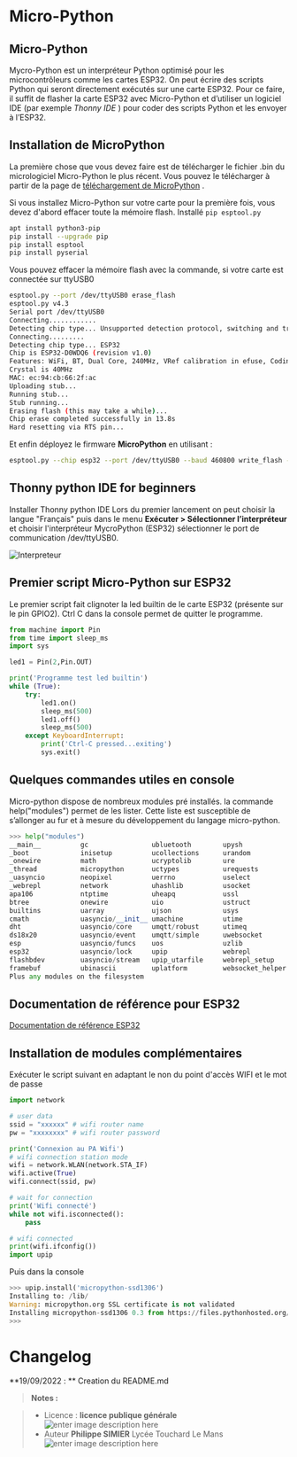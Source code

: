 ﻿# Micro-Python

## Micro-Python 

Mycro-Python est un interpréteur Python optimisé pour les microcontrôleurs comme les cartes ESP32. On peut écrire des scripts Python qui seront directement exécutés sur une carte ESP32. Pour ce faire, il suffit de flasher la carte ESP32 avec Micro-Python  et d’utiliser un logiciel IDE (par exemple _Thonny IDE_ ) pour coder des scripts Python et les envoyer à l’ESP32.

## Installation de MicroPython

La première chose que vous devez faire est de télécharger le fichier .bin du micrologiciel Micro-Python le plus récent.  Vous pouvez le télécharger à partir de la page de [téléchargement de MicroPython](https://micropython.org/download/esp32/) .

Si vous installez Micro-Python sur votre carte pour la première fois, vous devez d'abord effacer toute la mémoire  flash.
Installé `pip esptool.py`
```bash
apt install python3-pip
pip install --upgrade pip
pip install esptool
pip install pyserial
```
Vous pouvez effacer la mémoire flash avec la commande, si votre carte est connectée sur ttyUSB0
```bash
esptool.py --port /dev/ttyUSB0 erase_flash
esptool.py v4.3
Serial port /dev/ttyUSB0
Connecting............
Detecting chip type... Unsupported detection protocol, switching and trying again...
Connecting.........
Detecting chip type... ESP32
Chip is ESP32-D0WDQ6 (revision v1.0)
Features: WiFi, BT, Dual Core, 240MHz, VRef calibration in efuse, Coding Scheme None
Crystal is 40MHz
MAC: ec:94:cb:66:2f:ac
Uploading stub...
Running stub...
Stub running...
Erasing flash (this may take a while)...
Chip erase completed successfully in 13.8s
Hard resetting via RTS pin...


```
Et enfin déployez le firmware **MicroPython** en utilisant :

```bash
esptool.py --chip esp32 --port /dev/ttyUSB0 --baud 460800 write_flash -z 0x1000 esp32-20220618-v1.19.1.bin
```
## Thonny python IDE for beginners

Installer Thonny python IDE
Lors du premier lancement on peut choisir la langue "Français"
puis dans le menu **Exécuter > Sélectionner l’interpréteur** et  choisir l'interpréteur MycroPython (ESP32) 
sélectionner le port de communication /dev/ttyUSB0.

![Interpreteur](/21_carte_clavier_snir/05_Micro_Python/Options_interpreteur.png) 

## Premier script Micro-Python sur ESP32

Le premier script fait clignoter la led builtin de le carte ESP32 (présente sur le pin GPIO2).
Ctrl C dans la console permet de quitter le programme.
```python
from machine import Pin
from time import sleep_ms
import sys

led1 = Pin(2,Pin.OUT)

print('Programme test led builtin')
while (True):
    try:
        led1.on()   
        sleep_ms(500)
        led1.off()    
        sleep_ms(500)
    except KeyboardInterrupt:
        print('Ctrl-C pressed...exiting')
        sys.exit()
```

## Quelques commandes utiles en console

Micro-python dispose de nombreux modules pré installés. la commande help("modules") permet de les lister.  Cette liste est  susceptible de s’allonger au fur et à mesure du développement du langage micro-python.
```python
>>> help("modules") 
__main__          gc                ubluetooth        upysh
_boot             inisetup          ucollections      urandom
_onewire          math              ucryptolib        ure
_thread           micropython       uctypes           urequests
_uasyncio         neopixel          uerrno            uselect
_webrepl          network           uhashlib          usocket
apa106            ntptime           uheapq            ussl
btree             onewire           uio               ustruct
builtins          uarray            ujson             usys
cmath             uasyncio/__init__ umachine          utime
dht               uasyncio/core     umqtt/robust      utimeq
ds18x20           uasyncio/event    umqtt/simple      uwebsocket
esp               uasyncio/funcs    uos               uzlib
esp32             uasyncio/lock     upip              webrepl
flashbdev         uasyncio/stream   upip_utarfile     webrepl_setup
framebuf          ubinascii         uplatform         websocket_helper
Plus any modules on the filesystem
```
## Documentation de référence pour ESP32

[Documentation de référence ESP32](https://docs.micropython.org/en/latest/esp32/quickref.html)

## Installation de modules complémentaires

Exécuter le script suivant en adaptant le non du point d'accès WIFI et le mot de passe
```python
import network

# user data
ssid = "xxxxxx" # wifi router name
pw = "xxxxxxxx" # wifi router password

print('Connexion au PA Wifi')
# wifi connection station mode
wifi = network.WLAN(network.STA_IF)
wifi.active(True)
wifi.connect(ssid, pw)

# wait for connection
print('Wifi connecté')
while not wifi.isconnected():
    pass

# wifi connected
print(wifi.ifconfig())
import upip
```
Puis dans la console
```python
>>> upip.install('micropython-ssd1306')
Installing to: /lib/
Warning: micropython.org SSL certificate is not validated
Installing micropython-ssd1306 0.3 from https://files.pythonhosted.org/packages/01/d0/0841d47772962c80af3ab178ef062ed2cd524cb99eb38463e669428402a8/micropython-ssd1306-0.3.tar.gz
>>> 
```

# Changelog

**19/09/2022 : ** Creation du README.md 

> **Notes :**


> - Licence : **licence publique générale** ![enter image description here](https://img.shields.io/badge/licence-GPL-green.svg)
> - Auteur **Philippe SIMIER** Lycée Touchard Le Mans
>  ![enter image description here](https://img.shields.io/badge/built-passing-green.svg)
<!-- TOOLBOX 
